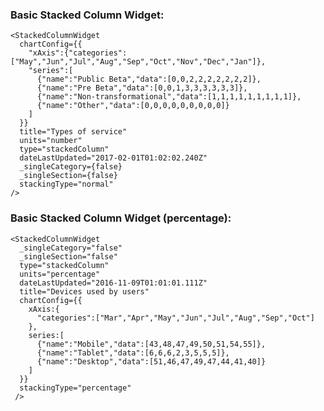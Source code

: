 ### Basic Stacked Column Widget: 

    <StackedColumnWidget 
      chartConfig={{
        "xAxis":{"categories":["May","Jun","Jul","Aug","Sep","Oct","Nov","Dec","Jan"]},
        "series":[
          {"name":"Public Beta","data":[0,0,2,2,2,2,2,2,2]},
          {"name":"Pre Beta","data":[0,0,1,3,3,3,3,3,3]},
          {"name":"Non-transformational","data":[1,1,1,1,1,1,1,1,1]},
          {"name":"Other","data":[0,0,0,0,0,0,0,0,0]}
        ]
      }}
      title="Types of service"
      units="number"
      type="stackedColumn"
      dateLastUpdated="2017-02-01T01:02:02.240Z"
      _singleCategory={false}
      _singleSection={false}
      stackingType="normal"
    />
  
      
### Basic Stacked Column Widget (percentage):

    <StackedColumnWidget 
      _singleCategory="false"
      _singleSection="false"
      type="stackedColumn"
      units="percentage"
      dateLastUpdated="2016-11-09T01:01:01.111Z"
      title="Devices used by users"
      chartConfig={{
        xAxis:{
          "categories":["Mar","Apr","May","Jun","Jul","Aug","Sep","Oct"]
        },
        series:[
          {"name":"Mobile","data":[43,48,47,49,50,51,54,55]},
          {"name":"Tablet","data":[6,6,6,2,3,5,5,5]},
          {"name":"Desktop","data":[51,46,47,49,47,44,41,40]}
        ]
      }}
      stackingType="percentage"
     />
